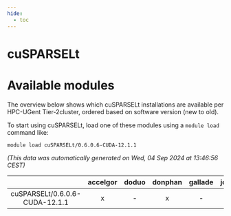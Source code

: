 ```yaml
---
hide:
  - toc
---
```


cuSPARSELt
==========

# Available modules


The overview below shows which cuSPARSELt installations are available per HPC-UGent Tier-2cluster, ordered based on software version (new to old).

To start using cuSPARSELt, load one of these modules using a `module load` command like:

```shell
module load cuSPARSELt/0.6.0.6-CUDA-12.1.1
```

*(This data was automatically generated on Wed, 04 Sep 2024 at 13:46:56 CEST)*  

| |accelgor|doduo|donphan|gallade|joltik|shinx|skitty|
| :---: | :---: | :---: | :---: | :---: | :---: | :---: | :---: |
|cuSPARSELt/0.6.0.6-CUDA-12.1.1|x|-|x|-|x|-|-|
